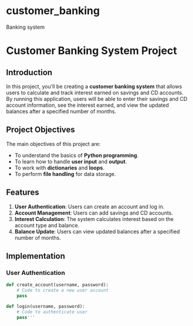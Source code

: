# customer_banking
Banking system

# Customer Banking System Project

## Introduction

In this project, you'll be creating a **customer banking system** that allows users to calculate and track interest earned on savings and CD accounts. By running this application, users will be able to enter their savings and CD account information, see the interest earned, and view the updated balances after a specified number of months.

## Project Objectives

The main objectives of this project are:
- To understand the basics of **Python programming**.
- To learn how to handle **user input** and **output**.
- To work with **dictionaries** and **loops**.
- To perform **file handling** for data storage.

## Features

1. **User Authentication**: Users can create an account and log in.
2. **Account Management**: Users can add savings and CD accounts.
3. **Interest Calculation**: The system calculates interest based on the account type and balance.
4. **Balance Update**: Users can view updated balances after a specified number of months.

## Implementation

### User Authentication

```python
def create_account(username, password):
    # Code to create a new user account
    pass

def login(username, password):
    # Code to authenticate user
    pass'''

